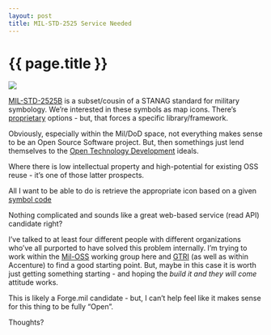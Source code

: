 ```yaml
---
layout: post
title: MIL-STD-2525 Service Needed
---
```


{{ page.title }}
================

![](http://upload.wikimedia.org/wikipedia/commons/7/71/APP-6a_Example2.png)

[MIL-STD-2525B](http://en.wikipedia.org/wiki/APP-6A) is a subset/cousin
of a STANAG standard for military symbology. We’re interested in these
symbols as map icons. There’s
[proprietary](http://www.objectraku.com/06_prodserv/symbolsindex.htm)
options - but, that forces a specific library/framework.

Obviously, especially within the Mil/DoD space, not everything makes
sense to be an Open Source Software project. But, then somethings just
lend themselves to the [Open Technology
Development](http://www.acq.osd.mil/jctd/articles/OTDRoadmapFinal.pdf)
ideals.

Where there is low intellectual property and high-potential for existing
OSS reuse - it’s one of those latter prospects.

All I want to be able to do is retrieve the appropriate icon based on a
given [symbol
code](http://webhelp.esri.com/arcgisdesktop/9.1/body.cfm?tocVisable=1&ID=2778&TopicName=Symbol%20ID%20code)

Nothing complicated and sounds like a great web-based service (read API)
candidate right?

I’ve talked to at least four different people with different
organizations who’ve all purported to have solved this problem
internally. I’m trying to work within the
[Mil-OSS](http://www.mil-oss.org) working group here and
[GTRI](http://www.gtri.gatech.edu/) (as well as within Accenture) to
find a good starting point. But, maybe in this case it is worth just
getting something starting - and hoping the *build it and they will
come* attitude works.

This is likely a Forge.mil candidate - but, I can’t help feel like it
makes sense for this thing to be fully “Open”.

Thoughts?
